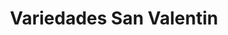 ---
title: "Variedades San Valentin"
url: /castilla-la-nueva/variedades-san-valentin/
shop: Kramladen
---